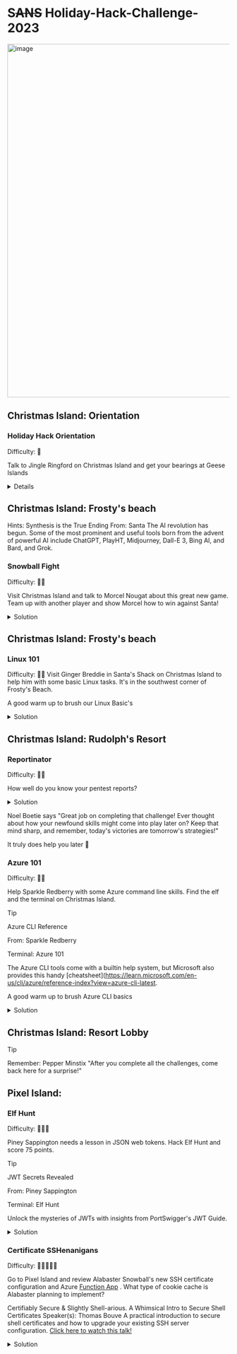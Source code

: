 # S~~ANS~~ Holiday-Hack-Challenge-2023
 
<img width="800" alt="image" src="https://github.com/Miragle-Hub/Holiday-Hack-Challenge-2023---SANS/assets/128744976/d051e195-083b-431e-903d-cc42be8bcb79">  

## Christmas Island: Orientation
### Holiday Hack Orientation
Difficulty: 🎄

Talk to Jingle Ringford on Christmas Island and get your bearings at Geese Islands

<details>
<img width="477" alt="image" src="https://github.com/Miragle-Hub/Holiday-Hack-Challenge-2023---SANS/assets/128744976/f446a59b-8aec-4e4f-9a3d-7220f1fc2821">

### Items Gathered
![image](https://github.com/Miragle-Hub/Holiday-Hack-Challenge-2023---SANS/assets/128744976/4147c58c-cb62-4135-80d1-ece769d27c12) <b> Fishing Pole - Just a humble rod and reel. Perfect for catching all manner of aquatic life. </b>
</details>

## Christmas Island: Frosty's beach

Hints: Synthesis is the True Ending
From: Santa
The AI revolution has begun. Some of the most prominent and useful tools born from the advent of powerful AI include ChatGPT, PlayHT, Midjourney, Dall-E 3, Bing AI, and Bard, and Grok.

### Snowball Fight
Difficulty: 🎄🎄

Visit Christmas Island and talk to Morcel Nougat about this great new game. Team up with another player and show Morcel how to win against Santa!

<details>
<summary>Solution</summary>
To win the game we have to defeat elves and the Santa but boy is it difficult. As the hint says we need a powerful player to team with us and defeat elves and santa, that would be the Dwarf. Hint is in the Javascript source code of the game as highlighted below.

### Code Analysis:
The code appears to introduce a character (Elf the dwarf, jokingly referred to as Jared) into the game when in single-player mode.First, a sound effect named 'elf_the_dwarf_is_here' is played if audio is enabled. Next, a toast message appears on the screen saying "Elf the dwarf has joined your team!" for a short duration. Finally, a new game sprite named 'jaredSprite' is created at a specific position. All indicating we need the Dwarf.

View the source code of the game 
<img width="739" alt="image" src="https://github.com/Miragle-Hub/Holiday-Hack-Challenge-2023---SANS/assets/128744976/53a6d875-2c45-47e0-bf53-4788b72f4158">

```
 // Check if it's single-player mode
    // jared ... I mean Elf the dwarf joins the fight when in single player mode
       if (singlePlayer === 'true') {
          setTimeout(() => {
            if (isaudio) {
              gameSceneObject.sound.play('elf_the_dwarf_is_here', { volume: 0.5 });
            }
            toastManager.showToast("Elf the dwarf has joined your team!", duration=500, delay=5000);
            jaredSprite = gameSceneObject.physics.add.sprite(starting_pos.x + 150, starting_pos.y, 'jaredSprite');
```
### Working towards Victory: 
We have to change singlePlayer parameter to true and reload game. 
> [!IMPORTANT]
> Do not play this game in a seperate tab or windows of your browser you have to complete this challenge in the same page with the help of developer tools console.

> https://hhc23-snowball.holidayhackchallenge.com/room/?username=<>&roomId=201e0e461&roomType=public&gameType=co-op&id=18fed30a-a96a-47c2-a697-86c6d3a4b0bb&dna=<>&singlePlayer=false

 <img width="1000" alt="image" src="https://github.com/Miragle-Hub/Holiday-Hack-Challenge-2023---SANS/assets/128744976/3fed0b55-4771-43a1-9045-076875fe1719">

##### Steps:
1. Open Developer console and change the frame to the game room
   
<img width="241" alt="image" src="https://github.com/Miragle-Hub/Holiday-Hack-Challenge-2023---SANS/assets/128744976/634c5fa8-78d0-4b6b-9a04-d4b4a50280cd">

2. Choose play game with random players and once the game room to loads check the current loaded URL "window.location.href"
   
3. Use the below javascript which changes the "SinglePlayer" parameter to true and loads the frame again.
  
4. Now you have Dwarf the elf on your team. Playing the game is made easier.

````
// Get the current URL
var url = new URL(window.location.href);

// Update the 'singlePlayer' parameter to 'true'
url.searchParams.set('singlePlayer', 'true');

// Reload the frame with the modified URL
window.location.href = url.href;
````
</details>

## Christmas Island: Frosty's beach

### Linux 101
Difficulty: 🎄🎄
Visit Ginger Breddie in Santa's Shack on Christmas Island to help him with some basic Linux tasks. It's in the southwest corner of Frosty's Beach.

A good warm up to brush our Linux Basic's 

<details>
<summary>Solution</summary>
 
````
Perform a directory listing of your home directory to find a troll and retrieve a present!
_________________________________________________________________________________________________
elf@5338c71bd631:~$ ls
HELP  troll_19315479765589239  workshop
````
````
Now find the troll inside the troll.
_________________________________________________________________________________________________
elf@5338c71bd631:~$ cat troll_19315479765589239 
troll_24187022596776786
````
````
Great, now remove the troll in your home directory.
_________________________________________________________________________________________________
elf@5338c71bd631:~$ rm troll_19315479765589239
````
````
Print the present working directory using a command.
_________________________________________________________________________________________________
elf@5338c71bd631:~$ pwd
/home/elf
````
````
Good job but it looks like another troll hid itself in your home directory. Find the hidden troll!
_________________________________________________________________________________________________
elf@5338c71bd631:~$ls -a
.  ..  .bash_history  .bash_logout  .bashrc  .profile  .troll_5074624024543078  HELP  workshop
````
````
Now find troll in your command history
_________________________________________________________________________________________________
elf@5338c71bd631:~$ history
````
````
Find the troll in your environment variables.
_________________________________________________________________________________________________
elf@5338c71bd631:~$ env
````
````
Next, head into the workshop.
_________________________________________________________________________________________________
elf@5338c71bd631:~$ cd workshop/
````
````
A troll is hiding in one of the workshop toolboxes. Use "grep" while ignoring case to find which toolbox the troll is in.
_________________________________________________________________________________________________
elf@5338c71bd631:~/workshop$ grep -i "troll" ~/workshop/*
grep: /home/elf/workshop/electrical: Is a directory
/home/elf/workshop/toolbox_191.txt:tRoLl.4056180441832623
````
````
A troll is blocking the present_engine from starting. Run the present_engine binary to retrieve this troll.
_________________________________________________________________________________________________
elf@5338c71bd631:~/workshop$ ls -l  | grep *present*
-r--r--r-- 1 elf elf 4990336 Dec  2 22:19 present_engine
elf@5338c71bd631:~/workshop$ chmod +x present_engine 
elf@5338c71bd631:~/workshop$ ls -l  | grep *present*
-r-xr-xr-x 1 elf elf 4990336 Dec  2 22:19 present_engine
elf@5338c71bd631:~/workshop$ ./present_engine 
troll.898906189498077
````
````
Trolls have blown the fuses in /home/elf/workshop/electrical. cd into electrical and rename blown_fuse0 to fuse0.
_________________________________________________________________________________________________
elf@5338c71bd631:~/workshop$ cd electrical
elf@5338c71bd631:~/workshop/electrical$ ls
blown_fuse0
elf@5338c71bd631:~/workshop/electrical$ mv blown_fuse0 fuse0
elf@5338c71bd631:~/workshop/electrical$ ls
fuse0
````
````
Now, make a symbolic link (symlink) named fuse1 that points to fuse0
_________________________________________________________________________________________________
elf@5338c71bd631:~/workshop/electrical$ ln -s fuse0 fuse1
elf@5338c71bd631:~/workshop/electrical$ ls
fuse0  fuse1
````
````
Make a copy of fuse1 named fuse2.
_________________________________________________________________________________________________
elf@5338c71bd631:~/workshop/electrical$ cp fuse1 fuse2
elf@5338c71bd631:~/workshop/electrical$ ls
fuse0  fuse1  fuse2
````
````
We need to make sure trolls don't come back. Add the characters "TROLL_REPELLENT" into the file fuse2.
_________________________________________________________________________________________________
[elf@5338c71bd631:~/workshop/electrical$ nano fuse2
````
````
Find the troll somewhere in /opt/troll_den.
_________________________________________________________________________________________________
elf@fc2a0ee85df8:/opt/troll_den$ find /opt/troll_den/ -iname '*troll*'
````
````
Find the file somewhere in /opt/troll_den that is owned by the user troll.
_________________________________________________________________________________________________
elf@fc2a0ee85df8:/opt/troll_den$ find /opt/troll_den -type f -user troll
````
````
Find the file created by trolls that is greater than 108 kilobytes and less than 110 kilobytes located somewhere in /opt/troll_den.
_________________________________________________________________________________________________
find /opt/troll_den  -size +108k -size -110k
````
````
List the process running
_________________________________________________________________________________________________
elf@fc2a0ee85df8:/opt/troll_den$ ps aux
USER         PID %CPU %MEM    VSZ   RSS TTY      STAT START   TIME COMMAND
init           1  0.0  0.0  20112 16296 pts/0    Ss+  05:39   0:00 /usr/bin/python3 /usr/local/bin/tmuxp load ./mysession.yaml
elf        14636  0.1  0.1  31520 26736 pts/2    S+   06:04   0:00 /usr/bin/python3 /14516_troll
elf        15593  0.0  0.0   7672  3236 pts/3    R+   06:05   0:00 ps aux
````

````
The 14516_troll process is listening on a TCP port. Use a command to have the only listening port display to the screen.
_________________________________________________________________________________________________
elf@fc2a0ee85df8:/opt/troll_den$ netstat -tuln
````
````
The service listening on port 54321 is an HTTP server. Interact with this server to retrieve the last troll.
_________________________________________________________________________________________________
elf@fc2a0ee85df8:/opt/troll_den$ curl 0.0.0.0:54321
````
````
Your final task is to stop the 14516_troll process to collect the remaining presents.
_________________________________________________________________________________________________
elf@fc2a0ee85df8:/opt/troll_den$ kill 14636
````
${\color{pink}Congratulations, you caught all the trolls and retrieved all the presents!
Type "exit" to close...}$

</details>

## Christmas Island: Rudolph's Resort
### Reportinator
Difficulty: 🎄🎄

How well do you know your pentest reports?

<details>
<summary>Solution</summary>
Noel Boetie used ChatNPT to write a pentest report. Go to Christmas Island and help him clean it up.
Reportinator

We are presented with a report to check if the vulnerabilities reported are true or false.
It is good to read through the report and get your answers but there is also an alternative way to do this challenege.

### Technique
There is a POST request with payload data for the 9 questions asked where 1 indicates false and 0 indicates true. With the help of Burpsuite we will first intercept the request and then pass it over to Intruder which would help with all the probable combinations for the correct answer.

#### Steps
1. Load the reportinator webpage and click on submit review directly. You will observe a POST request sent to https://hhc23-reportinator-dot-holidayhack2023.ue.r.appspot.com/check as below

   <img width="359" alt="image" src="https://github.com/Miragle-Hub/Holiday-Hack-Challenge-2023---SANS/assets/128744976/9b70534a-2edc-4f71-af70-a0d7e33613fa">

2. Add payload marker to the value of the parameter input as below. Choose Clusterbomb attack [Check all permutation of payload combination] now fill all the 9 payload set with our combination of 0 and 1.

   <img width="506" alt="image" src="https://github.com/Miragle-Hub/Holiday-Hack-Challenge-2023---SANS/assets/128744976/022888ba-fe19-4c1c-b5bd-8cab0e0021fb">

3. Lauch the attack and observe one response will have 200 response status code.

   <img width="547" alt="image" src="https://github.com/Miragle-Hub/Holiday-Hack-Challenge-2023---SANS/assets/128744976/3f5e3ac8-7754-4867-afea-b4734deda8eb">

4. Now work the combination on the report and get the task completed.

</details>

Noel Boetie says "Great job on completing that challenge! Ever thought about how your newfound skills might come into play later on? Keep that mind sharp, and remember, today's victories are tomorrow's strategies!"

It truly does help you later 🤯

### Azure 101
Difficulty: 🎄🎄

Help Sparkle Redberry with some Azure command line skills. Find the elf and the terminal on Christmas Island.

> [!TIP]
> Azure CLI Reference
> 
> From: Sparkle Redberry
> 
> Terminal: Azure 101
> 
> The Azure CLI tools come with a builtin help system, but Microsoft also provides this handy [cheatsheet](https://learn.microsoft.com/en-us/cli/azure/reference-index?view=azure-cli-latest.

A good warm up to brush Azure CLI basics

<details>
<summary>Solution</summary>

````
 You may not know this but the Azure cli help messages are very easy to access. First, try typing:
$ az help | less
````
````
Next, you've already been configured with credentials. Use 'az' and your 'account' to 'show' your current details and make sure to pipe to less ( | less )
_________________________________________________________________________________________________
elf@8db4fd157ccd:~$ az account -h list
The client 'f17559a4-d8a2-4661-ba0f-c04f8cf2926d' with object id '8deacb33-214d-4d94-9ab4-d27768410f17' does not have authorization to perform action 'Microsoft.Compute/virtualMachines/read' over scope '/subscriptions/2b0942f3-9bca-484b-a508-abdae2db5e64' or the scope is invalid. If access was recently granted, please refresh your credentials.
````
````
_________________________________________________________________________________________________
elf@8db4fd157ccd:~$ az account alias show
````
````
_________________________________________________________________________________________________
elf@8db4fd157ccd:~$ az group list
[
  {
    "id": "/subscriptions/2b0942f3-9bca-484b-a508-abdae2db5e64/resourceGroups/northpole-rg1",
    "location": "eastus",
    "managedBy": null,
    "name": "northpole-rg1",
    "properties": {
      "provisioningState": "Succeeded"
    },
    "tags": {}
  },
  {
    "id": "/subscriptions/2b0942f3-9bca-484b-a508-abdae2db5e64/resourceGroups/northpole-rg2",
    "location": "westus",
    "managedBy": null,
    "name": "northpole-rg2",
    "properties": {
      "provisioningState": "Succeeded"
    },
    "tags": {}
  }
]
````
````
Ok, now use one of the resource groups to get a list of function apps. For more information:
https://learn.microsoft.com/en-us/cli/azure/functionapp?view=azure-cli-latest
Note: Some of the information returned from this command relates to other cloud assets used by Santa and his elves.
_________________________________________________________________________________________________
elf@8db4fd157ccd:~$ az functionapp list  -g northpole-rg1 | less

[
  {
    "appServicePlanId": "/subscriptions/2b0942f3-9bca-484b-a508-abdae2db5e64/resourceGroups/nor
thpole-rg1/providers/Microsoft.Web/serverfarms/EastUSLinuxDynamicPlan",
    "availabilityState": "Normal",
    "clientAffinityEnabled": false,
    "clientCertEnabled": false,
    "clientCertExclusionPaths": null,
    "clientCertMode": "Required",
    "cloningInfo": null,
    "containerSize": 0,
    "customDomainVerificationId": "201F74B099FA881DB9368A26C8E8B8BB8B9AF75BF450AF717502AC151F59
DBEA",
    "dailyMemoryTimeQuota": 0,
   ** "defaultHostName": "northpole-ssh-certs-fa.azurewebsites.net",**
    "enabled": true,
    "enabledHostNames": [
     ** "northpole-ssh-certs-fa.azurewebsites.net"**
    ],
    "extendedLocation": null,
    "hostNameSslStates": [
      {......................................
        }
    ],
    "hostNames": [
     ** "northpole-ssh-certs-fa.azurewebsites.net"**
    ],
    "hostNamesDisabled": false,
    "hostingEnvironmentProfile": null,
    "httpsOnly": false,
    "hyperV": false,
    **"id": "/subscriptions/2b0942f3-9bca-484b-a508-abdae2db5e64/resourceGroups/northpole-rg1/pro
viders/Microsoft.Web/sites/northpole-ssh-certs-fa",**
    "identity": {
      "principalId": "d3be48a8-0702-407c-89af-0319780a2aea",
      "tenantId": "90a38eda-4006-4dd5-924c-6ca55cacc14d",
      "type": "SystemAssigned",
      "userAssignedIdentities": null
    },
    "inProgressOperationId": null,
    "isDefaultContainer": null,
    "isXenon": false,
    "keyVaultReferenceIdentity": "SystemAssigned",
    "kind": "functionapp,linux",
    "lastModifiedTimeUtc": "2023-11-09T14:43:01.183333",
    "location": "East US",
    "maxNumberOfWorkers": null,
    "name": "northpole-ssh-certs-fa",
    "outboundIpAddresses": "",
    "possibleOutboundIpAddresses": "",
    "publicNetworkAccess": null,
    "redundancyMode": "None",
   ** "repositorySiteName": "northpole-ssh-certs-fa",**
    "reserved": true,
    "resourceGroup": "northpole-rg1",
    "scmSiteAlsoStopped": false,
    "siteConfig": {
      "acrUseManagedIdentityCreds": false,
      "acrUserManagedIdentityId": null,
      "alwaysOn": false,
      "antivirusScanEnabled": null,
      "apiDefinition": null,
      "apiManagementConfig": null,
      "appCommandLine": null,
      "appSettings": null,
      .
      .
      .
      .
      .
      .
      },
    "slotSwapStatus": null,
    "state": "Running",
    "storageAccountRequired": false,
    "suspendedTill": null,
    "tags": {
      **"create-cert-func-url-path": "/api/create-cert?code=candy-cane-twirl",**
      "project": "northpole-ssh-certs"
    },
    "targetSwapSlot": null,
    "trafficManagerHostNames": null,
    "type": "Microsoft.Web/sites",
    "usageState": "Normal",
    "virtualNetworkSubnetId": null,
    "vnetContentShareEnabled": false,
    "vnetImagePullEnabled": false,
    "vnetRouteAllEnabled": false
  }
]
````
````
Find a way to list the only VM in one of the resource groups you have access to.
For more information:
https://learn.microsoft.com/en-us/cli/azure/vm?view=azure-cli-latest
_________________________________________________________________________________________________
elf@8db4fd157ccd:~$ az vm list -g northpole-rg2 | less

[
  {
    "id": "/subscriptions/2b0942f3-9bca-484b-a508-abdae2db5e64/resourceGroups/northpole-rg2/providers/Microsoft.Compute/virtualMachines/NP-VM1",
    "location": "eastus",
    "name": "NP-VM1",
    "properties": {
      "hardwareProfile": {
        "vmSize": "Standard_D2s_v3"
      },
      "provisioningState": "Succeeded",
      "storageProfile": {
        "imageReference": {
          "offer": "UbuntuServer",
          "publisher": "Canonical",
          "sku": "16.04-LTS",
          "version": "latest"
        },
        "osDisk": {
          "caching": "ReadWrite",
          "createOption": "FromImage",
          "managedDisk": {
            "storageAccountType": "Standard_LRS"
          },
          "name": "VM1_OsDisk_1"
        }
      },
      "vmId": "e5f16214-18be-4a31-9ebb-2be3a55cfcf7"
    },
    "resourceGroup": "northpole-rg2",
````
````
Find a way to invoke a run-command against the only Virtual Machine (VM) so you can RunShellScript and get a directory listing to reveal a file on the Azure VM.
For more information:
https://learn.microsoft.com/en-us/cli/azure/vm/run-command?view=azure-cli-latest#az-vm-run-command-invoke
_________________________________________________________________________________________________
elf@8db4fd157ccd:~$ az vm run-command invoke -g northpole-rg2 -n NP-VM1 --command-id RunShellScript --scripts 'ls'
{
  "value": [
    {
      "code": "ComponentStatus/StdOut/succeeded",
      "displayStatus": "Provisioning succeeded",
      "level": "Info",
      "message": "bin\netc\nhome\njinglebells\nlib\nlib64\nusr\n",
      "time": 1705438837
    },
    {
      "code": "ComponentStatus/StdErr/succeeded",
      "displayStatus": "Provisioning succeeded",
      "level": "Info",
      "message": "",
      "time": 1705438837
    }
  ]
}
````
${\color{green}Great,/you/did/it/all!}$
</details>

## Christmas Island: Resort Lobby
> [!TIP]
> Remember: Pepper Minstix "After you complete all the challenges, come back here for a surprise!"

## Pixel Island: 

### Elf Hunt
Difficulty: 🎄🎄🎄

Piney Sappington needs a lesson in JSON web tokens. Hack Elf Hunt and score 75 points.

> [!TIP]
> JWT Secrets Revealed
> 
> From: Piney Sappington
> 
> Terminal: Elf Hunt
> 
> Unlock the mysteries of JWTs with insights from PortSwigger's JWT Guide.

<details>
<summary>Solution</summary>

This task introduces us to JWT token, how to decode/modify and work with modified token. Similar to previous tasks such as snowball fight the solution has to be worked on the same tab. There is a shortcut and an intended way to do this task. let's discuss both.


## Intended Way
1. Lauch developer console and naviagate to Apllication tab which reveals a cookie for doamin https://elfhunt.org named "ElfHunt_JWT" 
2. Copy the JWT Cookie and navigate to https://token.dev/ when decoded reveals "speed: -500". modify the speddy to -50 and copy the modified JWT token.

### Before Modifying
<img width="668" alt="image" src="https://github.com/Miragle-Hub/Holiday-Hack-Challenge-2023---SANS/assets/128744976/f218cdac-14bb-4726-8635-978aa3adf9f3">

### After modifying
<img width="656" alt="image" src="https://github.com/Miragle-Hub/Holiday-Hack-Challenge-2023---SANS/assets/128744976/c71f2210-c789-46e8-b80b-60e9b6c103b4">

3. Go to developer console --> Application --> Cookies --> https://elfhunt.org.
4. Right click edit value and paste the new token.
5. Since all of this have to be done within the same tab. After modifying the token Go to developer console --> select elfhung.org and then type window.location.reload(); which will reload the iframe where hte game is loaded.

<img width="501" alt="image" src="https://github.com/Miragle-Hub/Holiday-Hack-Challenge-2023---SANS/assets/128744976/e210d1c5-e58d-4223-949e-685145377944">

6. Now observe the elves are moving very slow which makes it easy to shoot and score above 75.
7. Upon wining the challenge we get a note which belongs to Alabaster Snowball 
   
   <img width="339" alt="image" src="https://github.com/Miragle-Hub/Holiday-Hack-Challenge-2023---SANS/assets/128744976/81cf67de-301f-4db7-b3ee-d308474ab458">

## Alternative Way

On the source code of the elf challenge we can see that there is a variable called score. If the score is 75 or higher, it updates the sessionJWT and stores it in a cookie. It pauses the game scene. So let's set the score as 80 and we win the game.

<img width="834" alt="image" src="https://github.com/Miragle-Hub/Holiday-Hack-Challenge-2023---SANS/assets/128744976/3537280c-5134-4f16-b28c-049f4121b315">


</details>

### Certificate SSHenanigans
Difficulty: 🎄🎄🎄🎄🎄

Go to Pixel Island and review Alabaster Snowball's new SSH certificate configuration and Azure [Function App](https://northpole-ssh-certs-fa.azurewebsites.net/api/create-cert?code=candy-cane-twirl) . What type of cookie cache is Alabaster planning to implement?

Certifiably Secure & Slightly Shell-arious. A Whimsical Intro to Secure Shell Certificates
Speaker(s): Thomas Bouve
A practical introduction to secure shell certificates and how to upgrade your existing SSH server configuration.
[Click here to watch this talk!](https://www.youtube.com/watch?v=4S0Rniyidt4)

<details>
<summary>Solution</summary>

The video gives an idea on how to use SSH certificate to authenticate to a remote server. 
 
1. Let's create a SSH certificate from the machine which would use to access the server.



    

  












